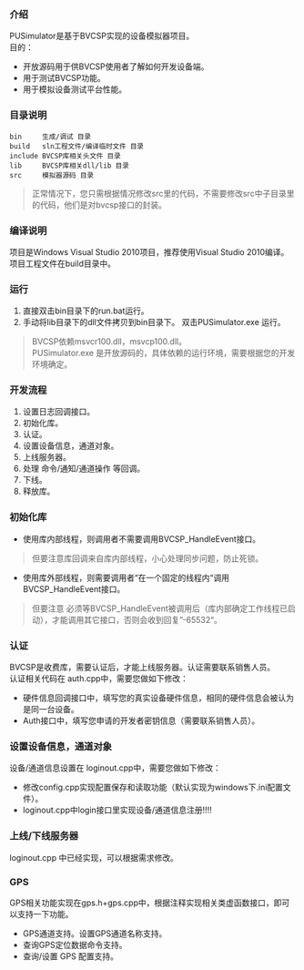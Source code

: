 ### 介绍
PUSimulator是基于BVCSP实现的设备模拟器项目。  
目的：
* 开放源码用于供BVCSP使用者了解如何开发设备端。
* 用于测试BVCSP功能。
* 用于模拟设备测试平台性能。

### 目录说明
```
bin     生成/调试 目录
build   sln工程文件/编译临时文件 目录
include BVCSP库相关头文件 目录
lib     BVCSP库相关dll/lib 目录
src     模拟器源码 目录
```
> 正常情况下，您只需根据情况修改src里的代码，不需要修改src中子目录里的代码，他们是对bvcsp接口的封装。

### 编译说明

项目是Windows Visual Studio 2010项目，推荐使用Visual Studio 2010编译。  
项目工程文件在build目录中。  

### 运行

1. 直接双击bin目录下的run.bat运行。  
2. 手动将lib目录下的dll文件拷贝到bin目录下。 双击PUSimulator.exe 运行。
> BVCSP依赖msvcr100.dll，msvcp100.dll。  
PUSimulator.exe 是开放源码的，具体依赖的运行环境，需要根据您的开发环境确定。 

### 开发流程
1. 设置日志回调接口。
2. 初始化库。
3. 认证。
4. 设置设备信息，通道对象。
5. 上线服务器。 
6. 处理 命令/通知/通道操作 等回调。
7. 下线。
8. 释放库。

### 初始化库
* 使用库内部线程，则调用者不需要调用BVCSP_HandleEvent接口。
> 但要注意库回调来自库内部线程，小心处理同步问题，防止死锁。

* 使用库外部线程，则需要调用者“在一个固定的线程内“调用BVCSP_HandleEvent接口。
> 但要注意 必须等BVCSP_HandleEvent被调用后（库内部确定工作线程已启动），才能调用其它接口，否则会收到回复”-65532“。

### 认证
BVCSP是收费库，需要认证后，才能上线服务器。认证需要联系销售人员。  
认证相关代码在 auth.cpp中，需要您做如下修改：
* 硬件信息回调接口中，填写您的真实设备硬件信息，相同的硬件信息会被认为是同一台设备。
* Auth接口中，填写您申请的开发者密钥信息（需要联系销售人员）。

### 设置设备信息，通道对象
设备/通道信息设置在 loginout.cpp中，需要您做如下修改：
* 修改config.cpp实现配置保存和读取功能（默认实现为windows下.ini配置文件）。
* loginout.cpp中login接口里实现设备/通道信息注册!!!!

### 上线/下线服务器
loginout.cpp 中已经实现，可以根据需求修改。

### GPS 
GPS相关功能实现在gps.h+gps.cpp中，根据注释实现相关类虚函数接口，即可以支持一下功能。
* GPS通道支持。设置GPS通道名称支持。
* 查询GPS定位数据命令支持。
* 查询/设置 GPS 配置支持。